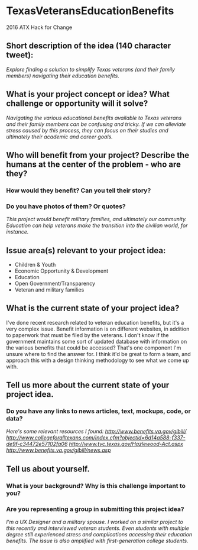 # TexasVeteransEducationBenefits
2016 ATX Hack for Change
## Short description of the idea (140 character tweet):

_Explore finding a solution to simplify Texas veterans (and their family members) navigating their education benefits._

## What is your project concept or idea? What challenge or opportunity will it solve?

_Navigating the various educational benefits available to Texas veterans and their family members can be confusing and tricky. If we can alleviate stress caused by this process, they can focus on their studies and ultimately their academic and career goals._

## Who will benefit from your project? Describe the humans at the center of the problem - who are they? 
### How would they benefit? Can you tell their story?
### Do you have photos of them? Or quotes?

_This project would benefit military families, and ultimately our community. Education can help veterans make the transition into the civilian world, for instance._

## Issue area(s) relevant to your project idea:

- Children & Youth
- Economic Opportunity & Development
- Education
- Open Government/Transparency
- Veteran and military families

## What is the current state of your project idea?

I've done recent research related to veteran education benefits, but it's a very complex issue. Benefit information is on different websites, in addition to paperwork that must be filed by the veterans. I don't know if the government maintains some sort of updated database with information on the various benefits that could be accessed? That's one component I'm unsure where to find the answer for. I think it'd be great to form a team, and approach this with a design thinking methodology to see what we come up with. 

## Tell us more about the current state of your project idea.
### Do you have any links to news articles, text, mockups, code, or data?

_Here's some relevant resources I found:
http://www.benefits.va.gov/gibill/
http://www.collegeforalltexans.com/index.cfm?objectid=6d14a588-f337-de9f-c34472e57102fa06
http://www.tvc.texas.gov/Hazlewood-Act.aspx
http://www.benefits.va.gov/gibill/news.asp_

## Tell us about yourself. 
### What is your background? Why is this challenge important to you? 
### Are you representing a group in submitting this project idea? 

_I'm a UX Designer and a military spouse. I worked on a similar project to this recently and interviewed veteran students. Even students with multiple degree still experienced stress and complications accessing their education benefits. The issue is also amplified with first-generation college students._
